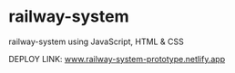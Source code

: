 # railway-system
 railway-system using JavaScript, HTML & CSS
 
 DEPLOY LINK: www.railway-system-prototype.netlify.app
